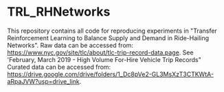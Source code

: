 # TRL_RHNetworks
This repository contains all code for reproducing experiments in "Transfer Reinforcement Learning to Balance Supply and Demand in Ride-Hailing Networks".
Raw data can be accessed from: https://www.nyc.gov/site/tlc/about/tlc-trip-record-data.page. See 'February, March 2019 - High Volume For-Hire Vehicle Trip Records"
Curated data can be accessed from: https://drive.google.com/drive/folders/1_Dc8pVe2-GL3MsXzT3CTKWtA-aRpaJVW?usp=drive_link.
